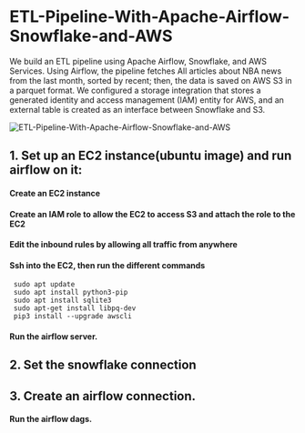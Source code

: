 # ETL-Pipeline-With-Apache-Airflow-Snowflake-and-AWS
We build an ETL pipeline using Apache Airflow, Snowflake, and AWS Services. Using Airflow, the pipeline fetches All articles about NBA news from the last month, sorted by recent; then, the data is saved on AWS S3 in a parquet format. We configured a storage integration that stores a generated identity and access management (IAM) entity for AWS, and an external table is created as an interface between Snowflake and S3.

![ETL-Pipeline-With-Apache-Airflow-Snowflake-and-AWS](https://github.com/gakas14/ETL-Pipeline-With-Apache-Airflow-Snowflake-and-AWS/assets/74584964/f4ac0308-97e2-4fce-821b-139e4b503163)



 

## 1. Set up an EC2 instance(ubuntu image) and run airflow on it: 

#### Create an EC2 instance 

#### Create an IAM role to allow the EC2 to access S3 and attach the role to the EC2 

#### Edit the inbound rules by allowing all traffic from anywhere 

#### Ssh into the EC2, then run the different commands 
```
 sudo apt update
 sudo apt install python3-pip
 sudo apt install sqlite3
 sudo apt-get install libpq-dev
 pip3 install --upgrade awscli
 ```

#### Run the airflow server. 


## 2. Set the snowflake connection 


## 3. Create an airflow connection. 

#### Run the airflow dags. 
